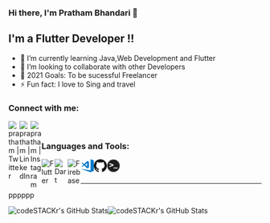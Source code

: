 ### Hi there, I'm Pratham Bhandari 👋


## I'm a Flutter Developer !!

- 🌱 I’m currently learning Java,Web Development and Flutter
- 👯 I’m looking to collaborate with other Developers
- 🥅 2021 Goals: To be sucessful Freelancer
- ⚡ Fun fact: I love to Sing and travel

### Connect with me:

[<img align="left" alt="pratham | Twitter" width="22px" src="http://assets.stickpng.com/images/580b57fcd9996e24bc43c53e.png" />][twitter]
[<img align="left" alt="pratham | LinkedIn" width="22px" src="https://image.flaticon.com/icons/png/512/174/174857.png" />][linkedin]
[<img align="left" alt="pratham | Instagram" width="22px" src="https://www.pngjoy.com/pngm/30/718475_social-media-new-instagram-logo-png-transparent-background.png" />][instagram]

<br />

### Languages and Tools:

<img align="left" alt="Flutter" width="26px" src="https://cdn.iconscout.com/icon/free/png-512/flutter-2038877-1720090.png" />
<img align="left" alt="Dart" width="26px" src="https://www.kindpng.com/picc/m/176-1766554_dart-programming-language-logo-hd-png-download.png" />
<img align="left" alt="Firebase" width="26px" src="https://cdn.icon-icons.com/icons2/691/PNG/512/google_firebase_icon-icons.com_61474.png" />
<img align="left" alt="Visual Studio Code" width="26px" src="https://raw.githubusercontent.com/github/explore/80688e429a7d4ef2fca1e82350fe8e3517d3494d/topics/visual-studio-code/visual-studio-code.png" />
<img align="left" alt="GitHub" width="26px" src="https://raw.githubusercontent.com/github/explore/78df643247d429f6cc873026c0622819ad797942/topics/github/github.png" />
<img align="left" alt="Terminal" width="26px" src="https://raw.githubusercontent.com/github/explore/80688e429a7d4ef2fca1e82350fe8e3517d3494d/topics/terminal/terminal.png" />
<br />
<br />

---
pppppp

<img align="left" alt="codeSTACKr's GitHub Stats" src="https://github-readme-stats.vercel.app/api?username=Prathambhandari&show_icons=true&theme=graywhite"/>
<img align="left" alt="codeSTACKr's GitHub Stats" src="https://github-readme-stats.vercel.app/api/top-langs/?username=Prathambhandari&theme=graywhite"/>
  


[twitter]: https://twitter.com/iampratham24
[youtube]: https://youtube.com/codeSTACKr
[instagram]: https://www.instagram.com/prathamkbhandari/?hl=en
[linkedin]: https://www.linkedin.com/in/pratham-bhandari-5a81991a0/

